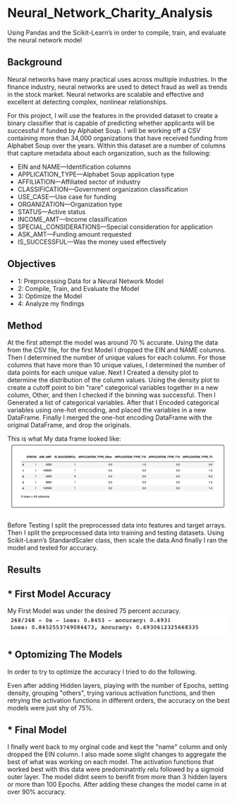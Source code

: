 # Neural_Network_Charity_Analysis
Using Pandas and the Scikit-Learn’s in order to compile, train, and evaluate the neural network model

## Background
Neural networks have many practical uses across multiple industries. In the finance industry, neural networks are used to detect fraud as well as trends in the stock market. Neural networks are scalable and effective and excellent at detecting complex, nonlinear relationships.

For this project, I will use the features in the provided dataset to create a binary classifier that is capable of predicting whether applicants will be successful if funded by Alphabet Soup.
I will be working off  a CSV containing more than 34,000 organizations that have received funding from Alphabet Soup over the years. Within this dataset are a number of columns that capture metadata about each organization, such as the following:

* EIN and NAME—Identification columns
* APPLICATION_TYPE—Alphabet Soup application type
* AFFILIATION—Affiliated sector of industry
* CLASSIFICATION—Government organization classification
* USE_CASE—Use case for funding
* ORGANIZATION—Organization type
* STATUS—Active status
* INCOME_AMT—Income classification
* SPECIAL_CONSIDERATIONS—Special consideration for application
* ASK_AMT—Funding amount requested
* IS_SUCCESSFUL—Was the money used effectively

## Objectives

* 1: Preprocessing Data for a Neural Network Model
* 2: Compile, Train, and Evaluate the Model
* 3: Optimize the Model
* 4: Analyze my findings

## Method 

At the first attempt the model was around 70 % accurate. 
Using the data from the CSV file, for the first Model I dropped the EIN and NAME columns.
Then I determined the number of unique values for each column.
For those columns that have more than 10 unique values, I determined the number of data points for each unique value.
Next I Created a density plot to determine the distribution of the column values.
Using the density plot to create a cutoff point to bin "rare" categorical variables together in a new column, Other, and then I checked if the binning was successful.
Then I Generated a list of categorical variables.
After that I Encoded categorical variables using one-hot encoding, and placed the variables in a new DataFrame.
Finally I merged the one-hot encoding DataFrame with the original DataFrame, and drop the originals.

This is what My data frame looked like:
![dataf](https://github.com/Solrys/Neural_Network_Charity_Analysis/blob/main/visuals/Screen%20Shot%202021-03-30%20at%206.52.08%20PM.png)

Before Testing I split the preprocessed data into features and target arrays.
Then I split the preprocessed data into training and testing datasets. Using Scikit-Learn’s StandardScaler class, then scale the data.And finally I ran the model and tested for accuracy.

## Results

## * First Model Accuracy 
My First Model was under the desired 75 percent accuracy. 
![first](https://github.com/Solrys/Neural_Network_Charity_Analysis/blob/main/visuals/Screen%20Shot%202021-03-30%20at%206.53.33%20PM.png)

## * Optomizing The Models
In order to try to optimize the accuracy I tried to do the following. 

Even after adding Hidden layers, playing with the number of Epochs, setting density, grouping "others", trying various activation functions, and then retrying the activation functions in different orders, the accuracy on the best models were just shy of 75%. 


## * Final Model 
I finally went back to my orginal code and kept the "name" column and only dropped the EIN column. I also made some slight changes to aggregate the best of what was working on each model. The activation functions that worked best with this data were predominatntly relu followed by a sigmoid outer layer. 
The model didnt seem to benifit from more than 3 hidden layers or more than 100 Epochs. After adding these changes the model came in at over 90% accuracy. 




